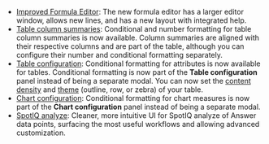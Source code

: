 <ul>
<li> <a href="{{ site.baseurl }}/complex-search/how-to-add-formula.html">Improved Formula Editor</a>: The new formula editor has a larger editor window, allows new lines, and has a new layout with integrated help.</li>
<li> <a href="{{ site.baseurl }}/end-user/search/about-tables.html">Table column summaries</a>: Conditional and number formatting for table column summaries is now available. Column summaries are aligned with their respective columns and are part of the table, although you can configure their number and conditional formatting separately.</li>
<li> <a href="{{ site.baseurl }}/end-user/search/apply-conditional-formatting.html#table">Table configuration</a>:  Conditional formatting for attributes is now available for tables. Conditional formatting is now part of the <strong>Table configuration</strong> panel instead of being a separate modal. You can now set the <a href="{{ site.baseurl }}/end-user/search/about-tables.html#content-density">content density</a> and <a href="{{ site.baseurl }}/end-user/search/about-tables.html#table-theme">theme</a> (outline, row, or zebra) of your table.</li>
<li> <a href="{{ site.baseurl }}/end-user/search/apply-conditional-formatting.html#conditional-formatting-chart">Chart configuration</a>: Conditional formatting for chart measures is now part of the <strong>Chart configuration</strong> panel instead of being a separate modal.</li>
<!-- back button functionality removed for now (6/23/21)<li> <a href="{{ site.baseurl }}/complex-search/change-the-view.html#back-button">Back button</a>: Use the in-product back button to the left of a search or Answer name to go back 1 step each time you make a change in an Answer (for example, when you add a new column to the search, drill down, or sort).</li>-->
<li> <a href="{{ site.baseurl }}/spotiq/customization.html#new-answer-experience">SpotIQ analyze</a>: Cleaner, more intuitive UI for SpotIQ analyze of Answer data points, surfacing the most useful workflows and allowing advanced customization.</li>
</ul>
